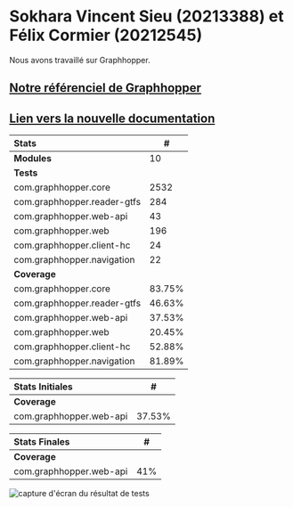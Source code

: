 # Sokhara Vincent Sieu (20213388) et Félix Cormier (20212545)

Nous avons travaillé sur Graphhopper.

## [Notre référenciel de Graphhopper](https://github.com/sokharasieu/graphhopper/tree/master/web-api)

## [Lien vers la nouvelle documentation](https://github.com/sokharasieu/graphhopper/tree/master/web-api/README.md)


| Stats                       | #     |
|:----------------------------|-------|
| **Modules**                 | 10    |
| **Tests**                   |       |
| com.graphhopper.core        | 2532  |
| com.graphhopper.reader-gtfs | 284   |
| com.graphhopper.web-api     | 43    |
| com.graphhopper.web         | 196   |
| com.graphhopper.client-hc   | 24    |
| com.graphhopper.navigation  | 22    |
| **Coverage**                |       |
| com.graphhopper.core        | 83.75% |
| com.graphhopper.reader-gtfs | 46.63% |
| com.graphhopper.web-api     | 37.53% |
| com.graphhopper.web         | 20.45% |
| com.graphhopper.client-hc   | 52.88% |
| com.graphhopper.navigation  | 81.89% |

| Stats Initiales             | #     |
|:----------------------------|-------|
| **Coverage**                |       |
| com.graphhopper.web-api     | 37.53% |

| Stats Finales               | #     |
|:----------------------------|-------|
| **Coverage**                |       |
| com.graphhopper.web-api     | 41%   |

![capture d'écran du résultat de tests](https://github.com/sokharasieu/graphhopper/tree/master/web-api/testResults.png)
